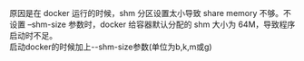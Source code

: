 原因是在 docker 运行的时候，shm 分区设置太小导致 share memory 不够。不设置 –shm-size 参数时，docker 给容器默认分配的 shm 大小为 64M，导致程序启动时不足。  
 启动docker的时候加上--shm-size参数(单位为b,k,m或g)  
